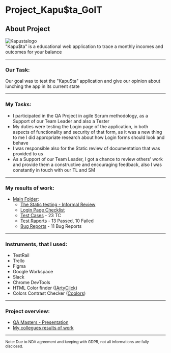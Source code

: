 # Project_Kapu$ta_GoIT

## About Project

![Kapustalogo](https://github.com/MioLuczak/Project_Kapusta/assets/150384855/c420afc7-27f8-462c-88a7-1d0e2e2ae520) <br>
"Kapu$ta" is a educational web application to trace a monthly incomes and outcomes for your balance

---

### Our Task:

Our goal was to test the "Kapu$ta" application and give our opinion about lunching the app in its current state

---

### My Tasks:

- I participated in the QA Project in agile Scrum methodology, as a Support of our Team Leader and also a Tester
- My duties were testing the Login page of the application, in both aspects of functionality and security of that form, 
as it was a new thing to me I did appropriate research about how Login forms should look and behave
- I was responsible also for the Static review of documentation that was provided to us
- As a Support of our Team Leader, I got a chance to review others' work and provide them a constructive and encouraging feedback,
also I was constantly in touch with our TL and SM

---

### My results of work:

- [Main Folder](https://drive.google.com/drive/folders/1L-zNcb-hn0DycVll8Hgsl_aZ9t1zH_m_?usp=sharing):
	- [The Static testing - Informal Review](https://docs.google.com/spreadsheets/d/1HOq0uqU-imbR7ZNmbW4A3VUYRxGhFXhjvim2E92Mqyw/edit?usp=sharing)
	- [Login Page Checklist](https://drive.google.com/file/d/12YseFROxglJDcSv0yoeiFw2JJ_a6Ug_U/view?usp=sharing)
	- [Test Cases](https://docs.google.com/spreadsheets/d/1HOq0uqU-imbR7ZNmbW4A3VUYRxGhFXhjvim2E92Mqyw/edit?usp=sharing) - 23 TC
	- [Test Raports](https://drive.google.com/drive/folders/1VL_I5K6EcRVVd3Elvq7v_ZMYdkhWf0mu?usp=sharing) - 13 Passed, 10 Failed
	- [Bug Reports](https://drive.google.com/drive/folders/1jcKNSfpMNUkHUi8JmvlRi4whTM6sg1Lg?usp=sharing) - 11 Bug Reports 

---

### Instruments, that I used:

- TestRail
- Trello
- Figma
- Google Workspace
- Slack
- Chrome DevTools
- HTML Color finder ([(ArtyClick](https://colors.artyclick.com/color-name-finder/))
- Colors Contrast Checker ([Coolors](https://coolors.co/contrast-checker/112a46-acc8e5))

---

### Project overview:

- [QA Masters - Presentation](https://docs.google.com/presentation/d/1mI2gYD8hxeG48YpJR8fsb2fenCQOM9BH/edit?usp=sharing&ouid=113173033041272762957&rtpof=true&sd=true) 
- [My collegues results of work]()

---
<sub>Note: Due to NDA agreement and keeping with GDPR, not all informations are fully disclosed.</sub>
